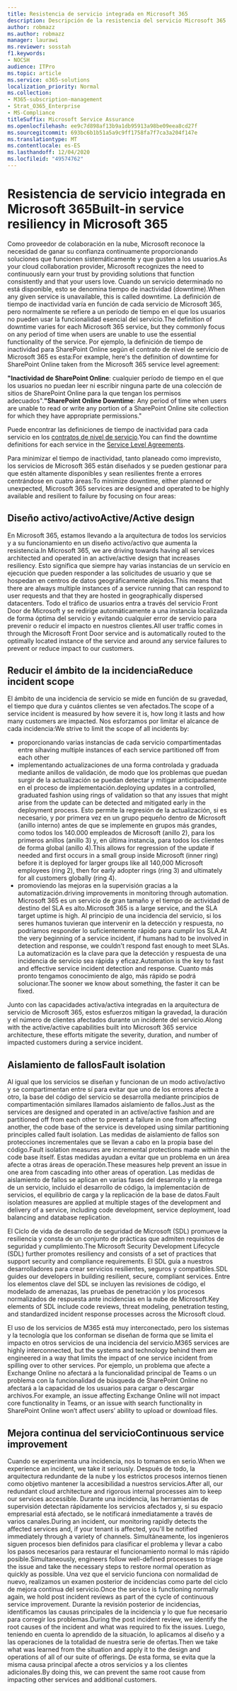 ```yaml
---
title: Resistencia de servicio integrada en Microsoft 365
description: Descripción de la resistencia del servicio Microsoft 365
author: robmazz
ms.author: robmazz
manager: laurawi
ms.reviewer: sosstah
f1.keywords:
- NOCSH
audience: ITPro
ms.topic: article
ms.service: o365-solutions
localization_priority: Normal
ms.collection:
- M365-subscription-management
- Strat_O365_Enterprise
- MS-Compliance
titleSuffix: Microsoft Service Assurance
ms.openlocfilehash: ee9c7d898af13b9a1db95913a98be09eea8cd27f
ms.sourcegitcommit: 693bc6b1b51a5a9c9ff1758fa7f7ca3a204f147e
ms.translationtype: MT
ms.contentlocale: es-ES
ms.lasthandoff: 12/04/2020
ms.locfileid: "49574762"
---
```

# <a name="built-in-service-resiliency-in-microsoft-365"></a><span data-ttu-id="a9c4a-103">Resistencia de servicio integrada en Microsoft 365</span><span class="sxs-lookup"><span data-stu-id="a9c4a-103">Built-in service resiliency in Microsoft 365</span></span>

<span data-ttu-id="a9c4a-104">Como proveedor de colaboración en la nube, Microsoft reconoce la necesidad de ganar su confianza continuamente proporcionando soluciones que funcionen sistemáticamente y que gusten a los usuarios.</span><span class="sxs-lookup"><span data-stu-id="a9c4a-104">As your cloud collaboration provider, Microsoft recognizes the need to continuously earn your trust by providing solutions that function consistently and that your users love.</span></span> <span data-ttu-id="a9c4a-105">Cuando un servicio determinado no está disponible, esto se denomina tiempo de inactividad (downtime).</span><span class="sxs-lookup"><span data-stu-id="a9c4a-105">When any given service is unavailable, this is called downtime.</span></span> <span data-ttu-id="a9c4a-106">La definición de tiempo de inactividad varía en función de cada servicio de Microsoft 365, pero normalmente se refiere a un período de tiempo en el que los usuarios no pueden usar la funcionalidad esencial del servicio.</span><span class="sxs-lookup"><span data-stu-id="a9c4a-106">The definition of downtime varies for each Microsoft 365 service, but they commonly focus on any period of time when users are unable to use the essential functionality of the service.</span></span> <span data-ttu-id="a9c4a-107">Por ejemplo, la definición de tiempo de inactividad para SharePoint Online según el contrato de nivel de servicio de Microsoft 365 es esta:</span><span class="sxs-lookup"><span data-stu-id="a9c4a-107">For example, here's the definition of downtime for SharePoint Online taken from the Microsoft 365 service level agreement:</span></span>

<span data-ttu-id="a9c4a-108">**"Inactividad de SharePoint Online**: cualquier período de tiempo en el que los usuarios no puedan leer ni escribir ninguna parte de una colección de sitios de SharePoint Online para la que tengan los permisos adecuados".</span><span class="sxs-lookup"><span data-stu-id="a9c4a-108">**"SharePoint Online Downtime**: Any period of time when users are unable to read or write any portion of a SharePoint Online site collection for which they have appropriate permissions."</span></span>

<span data-ttu-id="a9c4a-109">Puede encontrar las definiciones de tiempo de inactividad para cada servicio en los [contratos de nivel de servicio](https://www.microsoftvolumelicensing.com/DocumentSearch.aspx?Mode=3&DocumentTypeId=37).</span><span class="sxs-lookup"><span data-stu-id="a9c4a-109">You can find the downtime definitions for each service in the [Service Level Agreements](https://www.microsoftvolumelicensing.com/DocumentSearch.aspx?Mode=3&DocumentTypeId=37).</span></span>

<span data-ttu-id="a9c4a-110">Para minimizar el tiempo de inactividad, tanto planeado como imprevisto, los servicios de Microsoft 365 están diseñados y se pueden gestionar para que estén altamente disponibles y sean resilientes frente a errores centrándose en cuatro áreas:</span><span class="sxs-lookup"><span data-stu-id="a9c4a-110">To minimize downtime, either planned or unexpected, Microsoft 365 services are designed and operated to be highly available and resilient to failure by focusing on four areas:</span></span>

## <a name="activeactive-design"></a><span data-ttu-id="a9c4a-111">Diseño activo/activo</span><span class="sxs-lookup"><span data-stu-id="a9c4a-111">Active/Active design</span></span>

<span data-ttu-id="a9c4a-112">En Microsoft 365, estamos llevando a la arquitectura de todos los servicios y a su funcionamiento en un diseño activo/activo que aumenta la resistencia.</span><span class="sxs-lookup"><span data-stu-id="a9c4a-112">In Microsoft 365, we are driving towards having all services architected and operated in an active/active design that increases resiliency.</span></span> <span data-ttu-id="a9c4a-113">Esto significa que siempre hay varias instancias de un servicio en ejecución que pueden responder a las solicitudes de usuario y que se hospedan en centros de datos geográficamente alejados.</span><span class="sxs-lookup"><span data-stu-id="a9c4a-113">This means that there are always multiple instances of a service running that can respond to user requests and that they are hosted in geographically dispersed datacenters.</span></span> <span data-ttu-id="a9c4a-114">Todo el tráfico de usuarios entra a través del servicio Front Door de Microsoft y se redirige automáticamente a una instancia localizada de forma óptima del servicio y evitando cualquier error de servicio para prevenir o reducir el impacto en nuestros clientes.</span><span class="sxs-lookup"><span data-stu-id="a9c4a-114">All user traffic comes in through the Microsoft Front Door service and is automatically routed to the optimally located instance of the service and around any service failures to prevent or reduce impact to our customers.</span></span>

## <a name="reduce-incident-scope"></a><span data-ttu-id="a9c4a-115">Reducir el ámbito de la incidencia</span><span class="sxs-lookup"><span data-stu-id="a9c4a-115">Reduce incident scope</span></span>

<span data-ttu-id="a9c4a-116">El ámbito de una incidencia de servicio se mide en función de su gravedad, el tiempo que dura y cuántos clientes se ven afectados.</span><span class="sxs-lookup"><span data-stu-id="a9c4a-116">The scope of a service incident is measured by how severe it is, how long it lasts and how many customers are impacted.</span></span> <span data-ttu-id="a9c4a-117">Nos esforzamos por limitar el alcance de cada incidencia:</span><span class="sxs-lookup"><span data-stu-id="a9c4a-117">We strive to limit the scope of all incidents by:</span></span>

- <span data-ttu-id="a9c4a-118">proporcionando varias instancias de cada servicio compartimentadas entre sí</span><span class="sxs-lookup"><span data-stu-id="a9c4a-118">having multiple instances of each service partitioned off from each other</span></span>
- <span data-ttu-id="a9c4a-119">implementando actualizaciones de una forma controlada y graduada mediante anillos de validación, de modo que los problemas que puedan surgir de la actualización se puedan detectar y mitigar anticipadamente en el proceso de implementación.</span><span class="sxs-lookup"><span data-stu-id="a9c4a-119">deploying updates in a controlled, graduated fashion using rings of validation so that any issues that might arise from the update can be detected and mitigated early in the deployment process.</span></span> <span data-ttu-id="a9c4a-120">Esto permite la regresión de la actualización, si es necesario, y por primera vez en un grupo pequeño dentro de Microsoft (anillo interno) antes de que se implemente en grupos más grandes, como todos los 140.000 empleados de Microsoft (anillo 2), para los primeros anillos (anillo 3) y, en última instancia, para todos los clientes de forma global (anillo 4).</span><span class="sxs-lookup"><span data-stu-id="a9c4a-120">This allows for regression of the update if needed and first occurs in a small group inside Microsoft (inner ring) before it is deployed for larger groups like all 140,000 Microsoft employees (ring 2), then for early adopter rings (ring 3) and ultimately for all customers globally (ring 4).</span></span>
- <span data-ttu-id="a9c4a-121">promoviendo las mejoras en la supervisión gracias a la automatización.</span><span class="sxs-lookup"><span data-stu-id="a9c4a-121">driving improvements in monitoring through automation.</span></span> <span data-ttu-id="a9c4a-122">Microsoft 365 es un servicio de gran tamaño y el tiempo de actividad de destino del SLA es alto.</span><span class="sxs-lookup"><span data-stu-id="a9c4a-122">Microsoft 365 is a large service, and the SLA target uptime is high.</span></span> <span data-ttu-id="a9c4a-123">Al principio de una incidencia del servicio, si los seres humanos tuvieran que intervenir en la detección y respuesta, no podríamos responder lo suficientemente rápido para cumplir los SLA.</span><span class="sxs-lookup"><span data-stu-id="a9c4a-123">At the very beginning of a service incident, if humans had to be involved in detection and response, we couldn't respond fast enough to meet SLAs.</span></span> <span data-ttu-id="a9c4a-124">La automatización es la clave para que la detección y respuesta de una incidencia de servicio sea rápida y eficaz.</span><span class="sxs-lookup"><span data-stu-id="a9c4a-124">Automation is the key to fast and effective service incident detection and response.</span></span> <span data-ttu-id="a9c4a-125">Cuanto más pronto tengamos conocimiento de algo, más rápido se podrá solucionar.</span><span class="sxs-lookup"><span data-stu-id="a9c4a-125">The sooner we know about something, the faster it can be fixed.</span></span>

<span data-ttu-id="a9c4a-126">Junto con las capacidades activa/activa integradas en la arquitectura de servicio de Microsoft 365, estos esfuerzos mitigan la gravedad, la duración y el número de clientes afectados durante un incidente del servicio.</span><span class="sxs-lookup"><span data-stu-id="a9c4a-126">Along with the active/active capabilities built into Microsoft 365 service architecture, these efforts mitigate the severity, duration, and number of impacted customers during a service incident.</span></span>  

## <a name="fault-isolation"></a><span data-ttu-id="a9c4a-127">Aislamiento de fallos</span><span class="sxs-lookup"><span data-stu-id="a9c4a-127">Fault isolation</span></span>

<span data-ttu-id="a9c4a-128">Al igual que los servicios se diseñan y funcionan de un modo activo/activo y se compartimentan entre sí para evitar que uno de los errores afecte a otro, la base del código del servicio se desarrolla mediante principios de compartimentación similares llamados aislamiento de fallos.</span><span class="sxs-lookup"><span data-stu-id="a9c4a-128">Just as the services are designed and operated in an active/active fashion and are partitioned off from each other to prevent a failure in one from affecting another, the code base of the service is developed using similar partitioning principles called fault isolation.</span></span> <span data-ttu-id="a9c4a-129">Las medidas de aislamiento de fallos son protecciones incrementales que se llevan a cabo en la propia base del código.</span><span class="sxs-lookup"><span data-stu-id="a9c4a-129">Fault isolation measures are incremental protections made within the code base itself.</span></span> <span data-ttu-id="a9c4a-130">Estas medidas ayudan a evitar que un problema en un área afecte a otras áreas de operación.</span><span class="sxs-lookup"><span data-stu-id="a9c4a-130">These measures help prevent an issue in one area from cascading into other areas of operation.</span></span>
<span data-ttu-id="a9c4a-131">Las medidas de aislamiento de fallos se aplican en varias fases del desarrollo y la entrega de un servicio, incluido el desarrollo de código, la implementación de servicios, el equilibrio de carga y la replicación de la base de datos.</span><span class="sxs-lookup"><span data-stu-id="a9c4a-131">Fault isolation measures are applied at multiple stages of the development and delivery of a service, including code development, service deployment, load balancing and database replication.</span></span>

<span data-ttu-id="a9c4a-132">El Ciclo de vida de desarrollo de seguridad de Microsoft (SDL) promueve la resiliencia y consta de un conjunto de prácticas que admiten requisitos de seguridad y cumplimiento.</span><span class="sxs-lookup"><span data-stu-id="a9c4a-132">The Microsoft Security Development Lifecycle (SDL) further promotes resiliency and consists of a set of practices that support security and compliance requirements.</span></span> <span data-ttu-id="a9c4a-133">El SDL guía a nuestros desarrolladores para crear servicios resilientes, seguros y compatibles.</span><span class="sxs-lookup"><span data-stu-id="a9c4a-133">SDL guides our developers in building resilient, secure, compliant services.</span></span> <span data-ttu-id="a9c4a-134">Entre los elementos clave del SDL se incluyen las revisiones de código, el modelado de amenazas, las pruebas de penetración y los procesos normalizados de respuesta ante incidencias en la nube de Microsoft.</span><span class="sxs-lookup"><span data-stu-id="a9c4a-134">Key elements of SDL include code reviews, threat modeling, penetration testing, and standardized incident response processes across the Microsoft cloud.</span></span>

<span data-ttu-id="a9c4a-135">El uso de los servicios de M365 está muy interconectado, pero los sistemas y la tecnología que los conforman se diseñan de forma que se limita el impacto en otros servicios de una incidencia del servicio.</span><span class="sxs-lookup"><span data-stu-id="a9c4a-135">M365 services are highly interconnected, but the systems and technology behind them are engineered in a way that limits the impact of one service incident from spilling over to other services.</span></span> <span data-ttu-id="a9c4a-136">Por ejemplo, un problema que afecte a Exchange Online no afectará a la funcionalidad principal de Teams o un problema con la funcionalidad de búsqueda de SharePoint Online no afectará a la capacidad de los usuarios para cargar o descargar archivos.</span><span class="sxs-lookup"><span data-stu-id="a9c4a-136">For example, an issue affecting Exchange Online will not impact core functionality in Teams, or an issue with search functionality in SharePoint Online won’t affect users’ ability to upload or download files.</span></span>

## <a name="continuous-service-improvement"></a><span data-ttu-id="a9c4a-137">Mejora continua del servicio</span><span class="sxs-lookup"><span data-stu-id="a9c4a-137">Continuous service improvement</span></span>

<span data-ttu-id="a9c4a-138">Cuando se experimenta una incidencia, nos lo tomamos en serio.</span><span class="sxs-lookup"><span data-stu-id="a9c4a-138">When we experience an incident, we take it seriously.</span></span> <span data-ttu-id="a9c4a-139">Después de todo, la arquitectura redundante de la nube y los estrictos procesos internos tienen como objetivo mantener la accesibilidad a nuestros servicios.</span><span class="sxs-lookup"><span data-stu-id="a9c4a-139">After all, our redundant cloud architecture and rigorous internal processes aim to keep our services accessible.</span></span> <span data-ttu-id="a9c4a-140">Durante una incidencia, las herramientas de supervisión detectan rápidamente los servicios afectados y, si su espacio empresarial está afectado, se le notificará inmediatamente a través de varios canales.</span><span class="sxs-lookup"><span data-stu-id="a9c4a-140">During an incident, our monitoring rapidly detects the affected services and, if your tenant is affected, you'll be notified immediately through a variety of channels.</span></span> <span data-ttu-id="a9c4a-141">Simultáneamente, los ingenieros siguen procesos bien definidos para clasificar el problema y llevar a cabo los pasos necesarios para restaurar el funcionamiento normal lo más rápido posible.</span><span class="sxs-lookup"><span data-stu-id="a9c4a-141">Simultaneously, engineers follow well-defined processes to triage the issue and take the necessary steps to restore normal operation as quickly as possible.</span></span> <span data-ttu-id="a9c4a-142">Una vez que el servicio funciona con normalidad de nuevo, realizamos un examen posterior de incidencias como parte del ciclo de mejora continua del servicio.</span><span class="sxs-lookup"><span data-stu-id="a9c4a-142">Once the service is functioning normally again, we hold post incident reviews as part of the cycle of continuous service improvement.</span></span> <span data-ttu-id="a9c4a-143">Durante la revisión posterior de incidencias, identificamos las causas principales de la incidencia y lo que fue necesario para corregir los problemas.</span><span class="sxs-lookup"><span data-stu-id="a9c4a-143">During the post incident review, we identify the root causes of the incident and what was required to fix the issues.</span></span> <span data-ttu-id="a9c4a-144">Luego, teniendo en cuenta lo aprendido de la situación, lo aplicamos al diseño y a las operaciones de la totalidad de nuestra serie de ofertas.</span><span class="sxs-lookup"><span data-stu-id="a9c4a-144">Then we take what was learned from the situation and apply it to the design and operations of all of our suite of offerings.</span></span> <span data-ttu-id="a9c4a-145">De esta forma, se evita que la misma causa principal afecte a otros servicios y a los clientes adicionales.</span><span class="sxs-lookup"><span data-stu-id="a9c4a-145">By doing this, we can prevent the same root cause from impacting other services and additional customers.</span></span>
